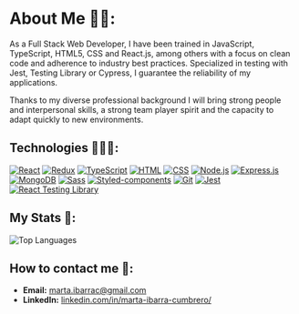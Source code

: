 # About Me 👋🏾:
As a Full Stack Web Developer, I have been trained in JavaScript, TypeScript, HTML5, CSS and React.js, among others with a focus on clean code and adherence to industry best practices. 
Specialized in testing with Jest, Testing Library or Cypress, I guarantee the reliability of my applications.

Thanks to my diverse professional background I will bring strong people and interpersonal skills, a strong team player spirit and the capacity to adapt quickly to new environments.

## Technologies 👩🏾‍💻:
[![React](https://img.shields.io/badge/React-20232A?style=for-the-badge&logo=react&logoColor=61DAFB)](https://reactjs.org/) 
[![Redux](https://img.shields.io/badge/Redux-593D88?style=for-the-badge&logo=redux&logoColor=white)](https://redux.js.org/) 
[![TypeScript](https://img.shields.io/badge/TypeScript-007ACC?style=for-the-badge&logo=typescript&logoColor=white)](https://www.typescriptlang.org/) 
[![HTML](https://img.shields.io/badge/HTML5-E34F26?style=for-the-badge&logo=html5&logoColor=white)](https://developer.mozilla.org/en-US/docs/Web/HTML) 
[![CSS](https://img.shields.io/badge/CSS3-1572B6?style=for-the-badge&logo=css3&logoColor=white)](https://developer.mozilla.org/en-US/docs/Web/CSS) 
[![Node.js](https://img.shields.io/badge/Node.js-339933?style=for-the-badge&logo=nodedotjs&logoColor=white)](https://nodejs.org/) 
[![Express.js](https://img.shields.io/badge/Express.js-000000?style=for-the-badge&logo=express&logoColor=white)](https://expressjs.com/) 
[![MongoDB](https://img.shields.io/badge/MongoDB-4EA94B?style=for-the-badge&logo=mongodb&logoColor=white)](https://www.mongodb.com/) 
[![Sass](https://img.shields.io/badge/Sass-CC6699?style=for-the-badge&logo=sass&logoColor=white)](https://sass-lang.com/) 
[![Styled-components](https://img.shields.io/badge/Styled--components-DB7093?style=for-the-badge&logo=styled-components&logoColor=white)](https://styled-components.com/) 
[![Git](https://img.shields.io/badge/Git-F05032?style=for-the-badge&logo=git&logoColor=white)](https://git-scm.com/) 
[![Jest](https://img.shields.io/badge/Jest-C21325?style=for-the-badge&logo=jest&logoColor=white)](https://jestjs.io/) 
[![React Testing Library](https://img.shields.io/badge/Testing--Library-E33332?style=for-the-badge&logo=testing-library&logoColor=white)](https://testing-library.com/)

## My Stats 🎢:
![Top Languages](https://github-readme-stats.vercel.app/api/top-langs/?username=Marpro24&layout=compact&theme=radical)

## How to contact me 💌:

- **Email:** [marta.ibarrac@gmail.com](mailto:marta.ibarrac@gmail.com)  
- **LinkedIn:** [linkedin.com/in/marta-ibarra-cumbrero/
](https://www.linkedin.com/in/marta-ibarra-cumbrero/
)
